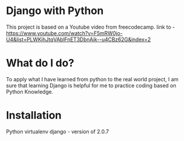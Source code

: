 # Django with Python
This project is based on a Youtube video from freecodecamp.
link to - https://www.youtube.com/watch?v=F5mRW0jo-U4&list=PLWKjhJtqVAblFnET3DbnAik--u4CBz62G&index=2

# What do I do?
To apply what I have learned from python to the real world project, I am sure that learning Django is helpful for me to practice coding based on Python Knowledge.

# Installation
Python
virtualenv
django - version of 2.0.7
